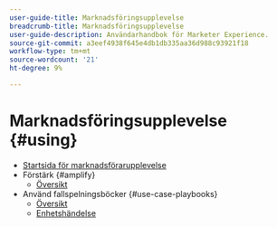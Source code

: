 ```yaml
---
user-guide-title: Marknadsföringsupplevelse
breadcrumb-title: Marknadsföringsupplevelse
user-guide-description: Användarhandbok för Marketer Experience.
source-git-commit: a3eef4938f645e4db1db335aa36d988c93921f18
workflow-type: tm+mt
source-wordcount: '21'
ht-degree: 9%

---
```



# Marknadsföringsupplevelse {#using}

+ [Startsida för marknadsförarupplevelse](home.md)
+ Förstärk {#amplify}
   + [Översikt](amplify/overview.md)
+ Använd fallspelningsböcker {#use-case-playbooks}
   + [Översikt](use-case-playbooks/overview.md)
   + [Enhetshändelse](use-case-playbooks/unitary-event.md)
